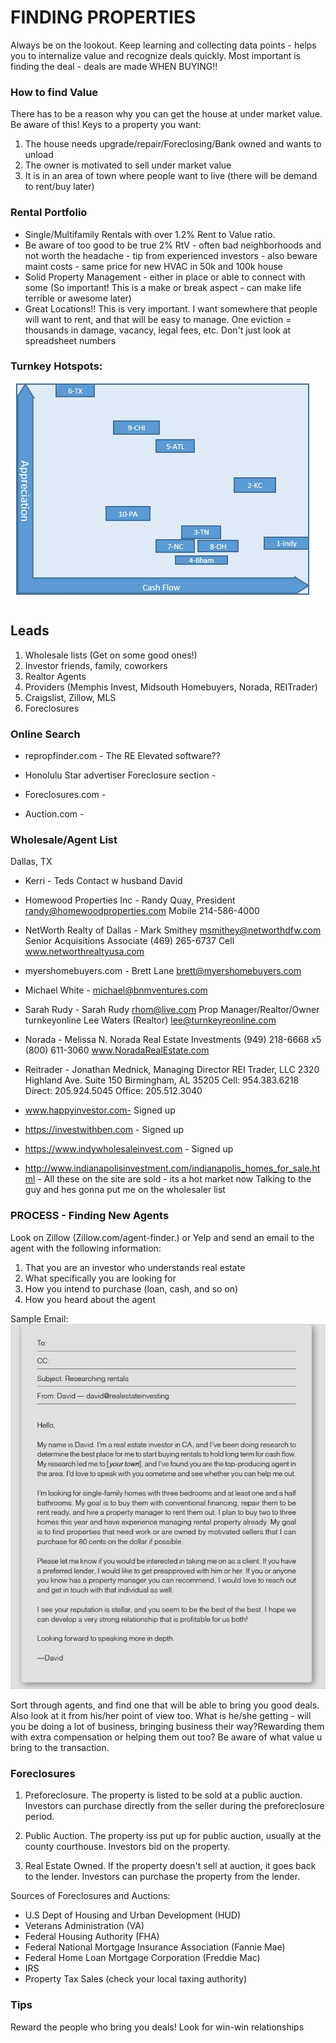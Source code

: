 # FINDING PROPERTIES

Always be on the lookout.
Keep learning and collecting data points - helps you to internalize value and recognize deals quickly.
Most important is finding the deal - deals are made WHEN BUYING!!

### How to find Value

There has to be a reason why you can get the house at under market value. Be aware of this!
Keys to a property you want:

1. The house needs upgrade/repair/Foreclosing/Bank owned and wants to unload
2. The owner is motivated to sell under market value
3. It is in an area of town where people want to live (there will be demand to rent/buy later)

### Rental Portfolio

- Single/Multifamily Rentals with over 1.2% Rent to Value ratio.
- Be aware of too good to be true 2% RtV - often bad neighborhoods and not worth the headache - tip from experienced investors - also beware maint costs - same price for new HVAC in 50k and 100k house
- Solid Property Management - either in place or able to connect with some (So important! This is a make or break aspect - can make life terrible or awesome later)
- Great Locations!! This is very important. I want somewhere that people will want to rent, and that will be easy to manage. One eviction = thousands in damage, vacancy, legal fees, etc. Don't just look at spreadsheet numbers

### Turnkey Hotspots:

![](lib/Turnkey-heat-map-8-16.jpg)

## Leads

1. Wholesale lists (Get on some good ones!)
2. Investor friends, family, coworkers
3. Realtor Agents
4. Providers (Memphis Invest, Midsouth Homebuyers, Norada, REITrader)
5. Craigslist, Zillow, MLS
6. Foreclosures

### Online Search

- repropfinder.com - The RE Elevated software??

- Honolulu Star advertiser Foreclosure section -

- Foreclosures.com -

- Auction.com -

### Wholesale/Agent List

Dallas, TX

- Kerri -
  Teds Contact w husband David

- Homewood Properties Inc -
  Randy Quay, President
  randy@homewoodproperties.com
  Mobile 214-586-4000

- NetWorth Realty of Dallas -
  Mark Smithey
  msmithey@networthdfw.com
  Senior Acquisitions Associate
  (469) 265-6737 Cell
  www.networthrealtyusa.com

- myershomebuyers.com -
  Brett Lane
  brett@myershomebuyers.com

- Michael White -
  michael@bnmventures.com

- Sarah Rudy -
  Sarah Rudy <rhom@live.com>
  Prop Manager/Realtor/Owner turnkeyonline
  Lee Waters (Realtor)
  lee@turnkeyreonline.com

- Norada -
  Melissa N.
  Norada Real Estate Investments
  (949) 218-6668 x5
  (800) 611-3060
  www.NoradaRealEstate.com

- Reitrader -
  Jonathan Mednick, Managing Director
  REI Trader, LLC
  2320 Highland Ave. Suite 150
  Birmingham, AL 35205
  Cell: 954.383.6218
  Direct: 205.924.5045
  Office: 205.512.3040

- www.happyinvestor.com-
  Signed up

- https://investwithben.com -
  Signed up

- https://www.indywholesaleinvest.com -
  Signed up

* http://www.indianapolisinvestment.com/indianapolis_homes_for_sale.html -
  All these on the site are sold - its a hot market now
  Talking to the guy and hes gonna put me on the wholesaler list

### PROCESS - Finding New Agents

Look on Zillow (Zillow.com/agent-finder.) or Yelp and send an email to the agent with the following information:

1. That you are an investor who understands real estate
2. What specifically you are looking for
3. How you intend to purchase (loan, cash, and so on)
4. How you heard about the agent

Sample Email:
![](lib/Letter-to-Prospective-Realtor-Agents.png)

Sort through agents, and find one that will be able to bring you good deals. Also look at it from his/her point of view too. What is he/she getting - will you be doing a lot of business, bringing business their way?Rewarding them with extra compensation or helping them out too? Be aware of what value u bring to the transaction.

### Foreclosures

1. Preforeclosure. The property is listed to be sold at a public auction. Investors can purchase directly from the seller during the preforeclosure period.

2. Public Auction. The property iss put up for public auction, usually at the county courthouse. Investors bid on the property.

3. Real Estate Owned. If the property doesn't sell at auction, it goes back to the lender. Investors can purchase the property from the lender.

Sources of Foreclosures and Auctions:

- U.S Dept of Housing and Urban Development (HUD)
- Veterans Administration (VA)
- Federal Housing Authority (FHA)
- Federal National Mortgage Insurance Association (Fannie Mae)
- Federal Home Loan Mortgage Corporation (Freddie Mac)
- IRS
- Property Tax Sales (check your local taxing authority)

### Tips

Reward the people who bring you deals!
Look for win-win relationships
